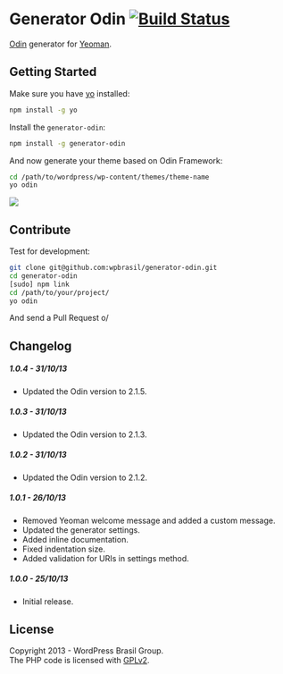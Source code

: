 # Generator Odin [![Build Status](https://secure.travis-ci.org/wpbrasil/generator-odin.png?branch=master)](https://travis-ci.org/wpbrasil/generator-odin)

[Odin](http://wpod.in/) generator for [Yeoman](http://yeoman.io).

## Getting Started ##

Make sure you have [yo](https://github.com/yeoman/yo) installed: 

```bash
npm install -g yo
```

Install the `generator-odin`:

```bash
npm install -g generator-odin
```

And now generate your theme based on Odin Framework:

```bash
cd /path/to/wordpress/wp-content/themes/theme-name
yo odin
```

![](http://i.imgur.com/9iqVrMX.png)

## Contribute ##

Test for development:

```bash
git clone git@github.com:wpbrasil/generator-odin.git
cd generator-odin
[sudo] npm link
cd /path/to/your/project/
yo odin
```

And send a Pull Request o/

## Changelog ##

##### 1.0.4 - 31/10/13 #####

* Updated the Odin version to 2.1.5.

##### 1.0.3 - 31/10/13 #####

* Updated the Odin version to 2.1.3.

##### 1.0.2 - 31/10/13 #####

* Updated the Odin version to 2.1.2.

##### 1.0.1 - 26/10/13 #####

* Removed Yeoman welcome message and added a custom message.
* Updated the generator settings.
* Added inline documentation.
* Fixed indentation size.
* Added validation for URIs in settings method.

##### 1.0.0 - 25/10/13 #####

* Initial release.

## License ##

Copyright 2013 - WordPress Brasil Group.  
The PHP code is licensed with [GPLv2](http://www.gnu.org/licenses/gpl-2.0.txt).
